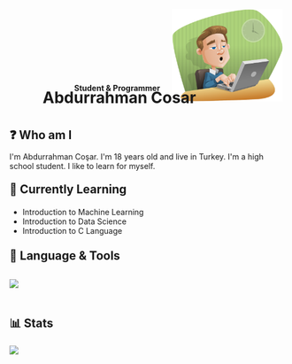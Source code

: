 <img src="image.png" width="200" style="float: right;">

<div align="center" style="position: relative;">
    <style>h1,h2,h3,h4 { border-bottom: 0; } </style>
    <div style="position: absolute; top: 90px; left: 70px;">
        <h1>Abdurrahman Cosar</h1>
    </div>
    <div style="position: absolute; top: 100px; left: 127px; text-align: center;">
        <h4>Student & Programmer</h4>
    </div>
    <h2 style="position: absolute; top: 170px; left: 10px; text-align: center;">❓ Who am I </h2>
    <p style="position: absolute; top: 230px; left: 10px; text-align: left;">I'm Abdurrahman Coşar. I'm 18 years old and live in Turkey. I'm a high school student. I like to learn for myself.</p>
    <h2 style="position: absolute; top: 270px; left: 10px; text-align: center;">📖 Currently Learning</h2>
    <ul style="position: absolute; top: 330px; left: 10px; text-align: left;">
    <li>Introduction to Machine Learning</li>
    <li>Introduction to Data Science</li>
    <li>Introduction to C Language</li>
    </ul>
    <h2 style="position: absolute; top: 390px; left: 10px; text-align: center;">🔧 Language & Tools</h2>
    <p style="position: absolute; top: 460px; left: 10px; text-align: left;"><a href="https://skillicons.dev">
    <img src="https://skillicons.dev/icons?i=python,c,linux,postgres,mongodb,git,docker,vim" />
    
  </a></p>
  <h2 style="position: absolute; top: 510px; left: 10px; text-align: center;">📊 Stats</h2>
  <p style="position: absolute; top: 580px; left: 10px; text-align: left;"><a href="https://leetcard.jacoblin.cool">
    <img src="https://leetcard.jacoblin.cool/AbdurrahmanCosar?theme=unicorn&extension=activity" />
    
  </a></p>
  
</div>